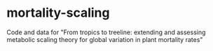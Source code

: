 # mortality-scaling
Code and data for "From tropics to treeline: extending and assessing metabolic scaling theory for global variation in plant mortality rates"

